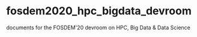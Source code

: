 # fosdem2020_hpc_bigdata_devroom
documents for the FOSDEM'20 devroom on HPC, Big Data &amp; Data Science
